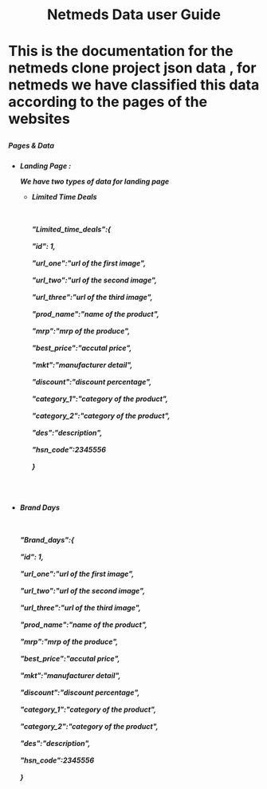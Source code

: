 <h1 style = "text-align:center;">Netmeds Data user Guide<h1>
  
<p> This is the documentation for the netmeds clone project json data , for netmeds we have classified this data according to the pages of the websites</p>
  
<h5>Pages & Data<h5>
  <ul>
<li>Landing Page : 
  <p>We have two types of data for landing page</p>
  <ul>
    <li>Limited Time Deals</li> <br> <br>
    <p> "Limited_time_deals":{ <br> <br>
      "id": 1, <br> <br>
      "url_one":"url of the first image", <br> <br>
      "url_two":"url of the second image", <br> <br>
      "url_three":"url of the third image", <br> <br>
      "prod_name":"name of the product", <br> <br>
      "mrp":"mrp of the produce", <br> <br>
      "best_price":"accutal price", <br> <br>
      "mkt":"manufacturer detail", <br> <br>
      "discount":"discount percentage", <br> <br> 
      "category_1":"category of the product", <br> <br>
       "category_2":"category of the product", <br> <br>
      "des":"description", <br> <br>
      "hsn_code":2345556 <br> <br>
      } 
  </ul>
    </li>  
    <br><br><br>
    <li>Brand Days</li> <br> <br>
    <p> "Brand_days":{ <br> <br>
      "id": 1, <br> <br>
      "url_one":"url of the first image", <br> <br>
      "url_two":"url of the second image", <br> <br>
      "url_three":"url of the third image", <br> <br>
      "prod_name":"name of the product", <br> <br>
      "mrp":"mrp of the produce", <br> <br>
      "best_price":"accutal price", <br> <br>
      "mkt":"manufacturer detail", <br> <br>
      "discount":"discount percentage", <br> <br> 
      "category_1":"category of the product", <br> <br>
       "category_2":"category of the product", <br> <br>
      "des":"description", <br> <br>
      "hsn_code":2345556 <br> <br>
      } 
  </ul>
    </li>  
  
  </ul>
